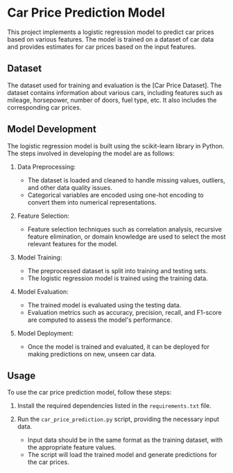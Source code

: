 # Car Price Prediction Model

This project implements a logistic regression model to predict car prices based on various features. The model is trained on a dataset of car data and provides estimates for car prices based on the input features.

## Dataset

The dataset used for training and evaluation is the [Car Price Dataset]. The dataset contains information about various cars, including features such as mileage, horsepower, number of doors, fuel type, etc. It also includes the corresponding car prices.

## Model Development

The logistic regression model is built using the scikit-learn library in Python. The steps involved in developing the model are as follows:

1. Data Preprocessing:
   - The dataset is loaded and cleaned to handle missing values, outliers, and other data quality issues.
   - Categorical variables are encoded using one-hot encoding to convert them into numerical representations.

2. Feature Selection:
   - Feature selection techniques such as correlation analysis, recursive feature elimination, or domain knowledge are used to select the most relevant features for the model.

3. Model Training:
   - The preprocessed dataset is split into training and testing sets.
   - The logistic regression model is trained using the training data.

4. Model Evaluation:
   - The trained model is evaluated using the testing data.
   - Evaluation metrics such as accuracy, precision, recall, and F1-score are computed to assess the model's performance.

5. Model Deployment:
   - Once the model is trained and evaluated, it can be deployed for making predictions on new, unseen car data.

## Usage

To use the car price prediction model, follow these steps:

1. Install the required dependencies listed in the `requirements.txt` file.

2. Run the `car_price_prediction.py` script, providing the necessary input data.
   - Input data should be in the same format as the training dataset, with the appropriate feature values.
   - The script will load the trained model and generate predictions for the car prices.
